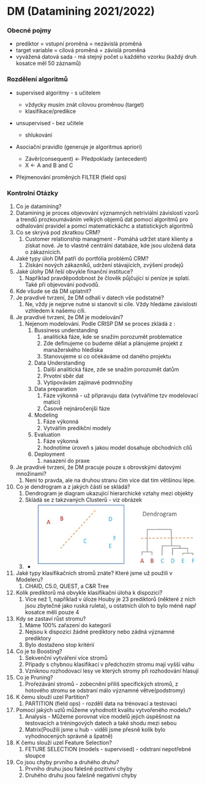 # DM (Datamining 2021/2022)

### Obecné pojmy
- prediktor = vstupní proměná = nezávislá proměná
- target variable = cílová proměná = závislá proměná
- vyvážená datová sada - má stejný počet u každého vzorku (každý druh kosatce měl 50 záznamů)
### Rozdělení algoritmů
- supervised algoritmy - s učitelem
  - vždycky musím znát cílovou proměnou (target)
  - klasifikace/predikce
- unsupervised - bez učitele
  - shlukování

- Asociační pravidlo (generuje je algoritmus apriori)
  - Závěr(consequent)  <- Předpoklady (antecedent)
  - X <- A and B and C


- Přejmenování proměných FILTER (field ops)

### Kontrolní Otázky
1.  Co je datamining?
  1.  Datamining je proces objevování významných netriviální závislostí vzorů a trendů prozkoumáváním velkých objemů dat pomocí algoritmů pro odhalování pravidel a pomcí matematickáchc a statistických algoritmů
2.  Co se skrývá pod zkratkou CRM?
    1. Customer relationship managment - Pomáhá udržet staré klienty a získat nové. Je to vlastně centrální databáze, kde jsou uložená data o zákaznících.   
3.  Jaké typy úloh DM patří do portfólia problémů CRM?
    1.  Získání nových zákazníků, udržení stávajících, zvýšení prodejů
4.  Jaké úlohy DM řeší obvykle finanční instituce?
    1.  Například pravděpodobnost že člověk půjčující si peníze je splatí. Také při objevování podvodů.
5.  Kde všude se dá DM uplatnit?
6. Je pravdivé tvrzení, že DM odhalí v datech vše podstatné?
   1. Ne, vždy je nejprve nutné si stanovit si cíle. Vždy hledáme závislosti vzhledem k našemu cíli.
7.  Je pravdivé tvrzení, že DM je modelování?
    1.  Nejenom modelování. Podle CRISP DM se proces zkládá z :
        1.  Bussiness understanding
            1.  analitická fáze, kde se snažím porozumět problematice
            2.  Zde definujeme co budeme dělat a plánujeme projekt z manažerského hlediska
            3.  Stanovujeme si co očekáváme od daného projektu
        2.  Data Understanding
            1.  Další analitická fáze, zde se snažím porozumět datům
            2.  Prvotní sběr dat
            3.  Vytipovávám zajímavé podmnožiny
        3.  Data preparation
            1.  Fáze výkonná - už připravuju data (vytváříme tzv modelovací matici)
            2.  Časově nejnáročenjší fáze
        4.  Modeling
            1.  Fáze výkonná
            2.  Vytvářím predikční modely
        5.  Evaluation
            1.  Fáze výkonná
            2.  hodnotíme úroveň s jakou model dosahuje obchodních cílů
        6.  Deployment
            1.  nasazení do praxe
8.  Je pravdivé tvrzení, že DM pracuje pouze s obrovskými datovými množinami?
    1.  Není to pravda, ale na druhou stranu čím více dat tím většinou lépe.
9.  Co je dendrogram a z jakých částí se skládá?
    1.  Dendrogram je diagram ukazující hierarchické vztahy mezi objekty
    2.  Skládá se z takzvaných Clusterů - viz obrázek
    3.  - ![Dendrogram](dendrogram.jpg)
10. Jaké typy klasifikačních stromů znáte? Které jsme už použili v Modeleru?
    1.  CHAID, C5.0, QUEST, a C&R Tree
11. Kolik prediktorů má obvykle klasifikační úloha k dispozici?
    1.  Více než 1, například v úloze Houby je 23 prediktorů (některé z ních jsou zbytečné jako ruská ruleta), u ostatních úloh to bylo méně např kosatce měli pouze 4
12. Kdy se zastaví růst stromu?
    1.  Máme 100% zařazení do kategorií
    2.  Nejsou k dispozici žádné prediktory nebo zádná významné prediktory
    3.  Bylo dostaženo stop kritérií
13. Co je to Boosting?
    1.  Sekvenční vytváření více stromů
    2.  Případy s chybnou klasifikací v předchozím stromu mají vyšší váhu
    3.  Vzniknou rozhodovací lesy ve kterých stromy při rozhodování hlasují
14. Co je Pruning?
    1.  Prořezávání stromů - zobecnění přiliš specifických stromů, z hotového stromu se odstraní málo významné větve(podstromy)
15. K čemu slouží uzel Partition?
    1.  PARTITION (field ops) - rozdělí data na trénovací a testovací
16. Pomocí jakých uzlů můžeme vyhodnotit kvalitu vytvořeného modelu?
    1.  Analysis - Můžeme porovnat více modelů jejich úspěšnost na testovacích a tréningových datech a také shodu mezi sebou
    2.  Matrix(Použili jsme u hub - viděli jsme přesně kolik bylo vyhodnocených správně a špatně)
17. K čemu slouží uzel Feature Selection?
    1.  FETURE SELECTION (models - supervised) - odstraní nepotřebné sloupce
18. Co jsou chyby prvního a druhého druhu?
    1.  Prvního druhu jsou falešně pozitivní chyby
    2.  Druhého druhu jsou falešně negativní chyby
